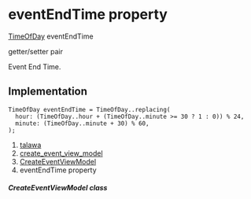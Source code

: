 
<div>

# eventEndTime property

</div>


[TimeOfDay](https://api.flutter.dev/flutter/material/TimeOfDay-class.html)
eventEndTime


getter/setter pair




Event End Time.



## Implementation

``` language-dart
TimeOfDay eventEndTime = TimeOfDay..replacing(
  hour: (TimeOfDay..hour + (TimeOfDay..minute >= 30 ? 1 : 0)) % 24,
  minute: (TimeOfDay..minute + 30) % 60,
);
```







1.  [talawa](../../index.md)
2.  [create_event_view_model](../../view_model_after_auth_view_models_event_view_models_create_event_view_model/)
3.  [CreateEventViewModel](../../view_model_after_auth_view_models_event_view_models_create_event_view_model/CreateEventViewModel-class.md)
4.  eventEndTime property

##### CreateEventViewModel class







